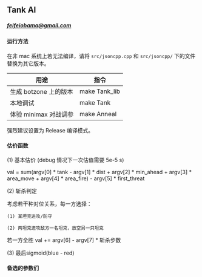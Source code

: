 ## Tank AI

##### feifeiobama@gmail.com

#### 运行方法

在非 mac 系统上若无法编译，请将 `src/jsoncpp.cpp` 和 `src/jsoncpp/` 下的文件替换为其它版本。

| 用途                  | 指令              |
| --------------------- | ----------------- |
| 生成 botzone 上的版本 | make Tank_lib |
| 本地调试              | make Tank         |
| 体验 minimax 对战调参  | make Anneal       |

强烈建议设置为 Release 编译模式。

#### 估价函数

(1) 基本估价 (debug 情况下一次估值需要 5e-5 s)

val = sum(argv[0] * tank - argv[1] * dist + argv[2] * min_ahead +
    argv[3] * area_move + argv[4] * area_fire) - argv[5] * first_threat
   
(2) 斩杀判定

考虑若干种对位关系，每一方选择：

    (1) 某坦克进攻/防守

    (2) 两坦克进攻敌方一名坦克，放空另一只坦克

若一方全胜 val += argv[6] - argv[7] * 斩杀步数
 
(3) 最后sigmoid(blue - red)

#### 备选的参数们